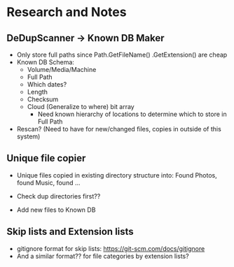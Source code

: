 # Research and Notes

## DeDupScanner -> Known DB Maker
* Only store full paths since Path.GetFileName() .GetExtension() are cheap
* Known DB Schema:
	* Volume/Media/Machine
	* Full Path
	* Which dates?
	* Length
	* Checksum
	* Cloud (Generalize to where) bit array
		* Need known hierarchy of locations to determine which to store in Full Path
* Rescan? (Need to have for new/changed files, copies in outside of this system)

## Unique file copier
* Unique files copied in existing directory structure into: Found Photos, found Music, found ...
* Check dup directories first??

* Add new files to Known DB


## Skip lists and Extension lists
* gitignore format for skip lists: https://git-scm.com/docs/gitignore
* And a similar format?? for file categories by extension lists?
